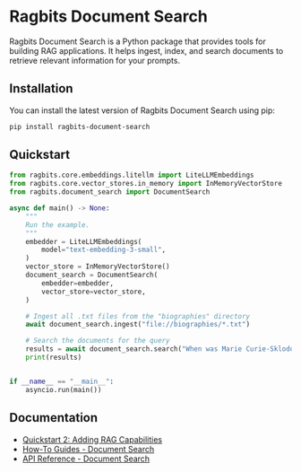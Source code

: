 # Ragbits Document Search

Ragbits Document Search is a Python package that provides tools for building RAG applications. It helps ingest, index, and search documents to retrieve relevant information for your prompts.

## Installation

You can install the latest version of Ragbits Document Search using pip:

```bash
pip install ragbits-document-search
```

## Quickstart
```python
from ragbits.core.embeddings.litellm import LiteLLMEmbeddings
from ragbits.core.vector_stores.in_memory import InMemoryVectorStore
from ragbits.document_search import DocumentSearch

async def main() -> None:
    """
    Run the example.
    """
    embedder = LiteLLMEmbeddings(
        model="text-embedding-3-small",
    )
    vector_store = InMemoryVectorStore()
    document_search = DocumentSearch(
        embedder=embedder,
        vector_store=vector_store,
    )

    # Ingest all .txt files from the "biographies" directory
    await document_search.ingest("file://biographies/*.txt")

    # Search the documents for the query
    results = await document_search.search("When was Marie Curie-Sklodowska born?")
    print(results)


if __name__ == "__main__":
    asyncio.run(main())
```

## Documentation
* [Quickstart 2: Adding RAG Capabilities](https://ragbits.deepsense.ai/quickstart/quickstart2_rag/)
* [How-To Guides - Document Search](https://ragbits.deepsense.ai/how-to/document_search/async_processing/)
* [API Reference - Document Search](https://ragbits.deepsense.ai/api_reference/document_search/)
